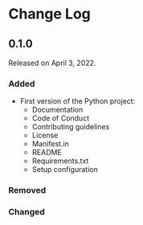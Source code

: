 # Change Log

## 0.1.0

Released on April 3, 2022.

### Added

* First version of the Python project:
	- Documentation
	- Code of Conduct
	- Contributing guidelines
	- License
	- Manifest.in
	- README
	- Requirements.txt
	- Setup configuration

### Removed

### Changed